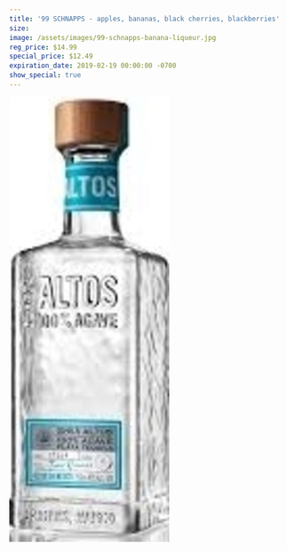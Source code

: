 ```yaml
---
title: '99 SCHNAPPS - apples, bananas, black cherries, blackberries'
size:
image: /assets/images/99-schnapps-banana-liqueur.jpg
reg_price: $14.99
special_price: $12.49
expiration_date: 2019-02-19 00:00:00 -0700
show_special: true
---
```


![](/assets/images/versions/olmeca-2-1---x----288-800x---.jpg)